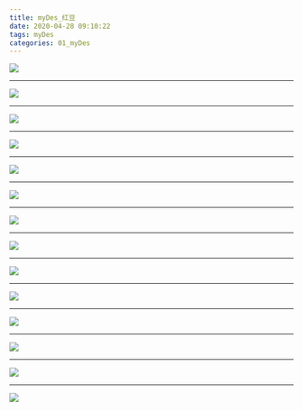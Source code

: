 ```yaml
---
title: myDes_红豆
date: 2020-04-28 09:10:22
tags: myDes
categories: 01_myDes
---
```




![](./hongDou_001.jpg)

<!--more-->

***

![](./hongDou_002.jpg)

***

![](./hongDou_003.jpg)

***

![](./hongDou_004.jpg)

***

![](./hongDou_005.jpg)

***

![](./hongDou_006.jpg)

***

![](./hongDou_007.jpg)

***

![](./hongDou_008.jpg)

***

![](./hongDou_009.jpg)

***

![](./hongDou_010.jpg)

***

![](./hongDou_011.jpg)

***

![](./hongDou_012.jpg)

***

![](./hongDou_013.jpg)

***

![](./hongDou_014.jpg)


